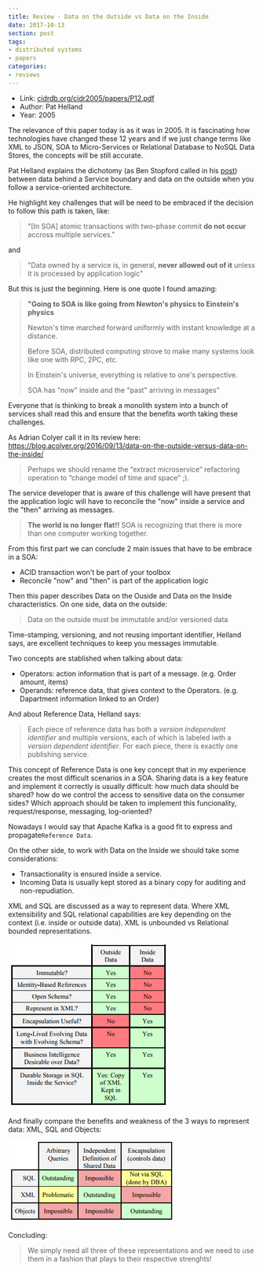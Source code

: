 ```yaml
---
title: Review - Data on the Outside vs Data on the Inside
date: 2017-10-13
section: post
tags:
- distributed systems
- papers
categories:
- reviews
---
```


* Link: [cidrdb.org/cidr2005/papers/P12.pdf](cidrdb.org/cidr2005/papers/P12.pdf)
* Author: Pat Helland
* Year: 2005

The relevance of this paper today is as it was in 2005.
It is fascinating how technologies have changed these 12 years
and if we just change terms like XML to JSON, SOA to Micro-Services
or Relational Database to NoSQL Data Stores, the concepts will be
still accurate.

Pat Helland explains the dichotomy (as Ben Stopford called in his [post](https://www.confluent.io/blog/data-dichotomy-rethinking-the-way-we-treat-data-and-services/))
between data behind a Service boundary and data on the outside when
you follow a service-oriented architecture.

He highlight key challenges that will be need to be embraced if
the decision to follow this path is taken, like:

> "[In SOA] atomic transactions with two-phase commit **do not occur** accross multiple services."

and

> "Data owned by a service is, in general, **never allowed out of it** unless it is
> processed by application logic"

But this is just the beginning. Here is one quote I found amazing:

> **"Going to SOA is like going from Newton's physics to Einstein's physics**
>
> Newton's time marched forward uniformly with instant knowledge at a distance.
>
> Before SOA, distributed computing strove to make many systems look like one with RPC, 2PC, etc.
>
> In Einstein's universe, everything is relative to one's perspective.
>
> SOA has "now" inside and the "past" arriving in messages"

Everyone that is thinking to break a monolith system into a bunch of services
shall read this and ensure that the benefits worth taking these challenges.

As Adrian Colyer call it in its review here: https://blog.acolyer.org/2016/09/13/data-on-the-outside-versus-data-on-the-inside/

> Perhaps we should rename the “extract microservice” refactoring operation to “change model of time and space” ;).

The service developer that is aware of this challenge will have present that
the application logic will have to reconcile the "now" inside a service and
the "then" arriving as messages.

> **The world is no longer flat!!** SOA is recognizing that there is more than
> one computer working together.

From this first part we can conclude 2 main issues that have to be embrace in a SOA:

* ACID transaction won't be part of your toolbox
* Reconcile "now" and "then" is part of the application logic

Then this paper describes Data on the Ouside and Data on the Inside characteristics.
On one side, data on the outside:

> Data on the outside must be immutable and/or versioned data

Time-stamping, versioning, and not reusing important identifier, Helland says, are
excellent techniques to keep you messages immutable.

Two concepts are stablished when talking about data:

* Operators: action information that is part of a message. (e.g. Order amount, items)
* Operands: reference data, that gives context to the Operators. (e.g. Dapartment information linked to an Order)

And about Reference Data, Helland says:

> Each piece of reference data has both a *version independent identifier* and
> multiple versions, each of which is labeled iwth a *version dependent identifier*.
> For each piece, there is exactly one publishing service.

This concept of Reference Data is one key concept that in my experience creates
the most difficult scenarios in a SOA. Sharing data is a key feature and implement it
correctly is usually difficult: how much data should be shared? how do we control the access
to sensitive data on the consumer sides? Which approach should be taken to implement this
funcionality, request/response, messaging, log-oriented?

Nowadays I would say that Apache Kafka is a good fit to express and propagate`Reference Data`.

On the other side, to work with Data on the Inside we should take some considerations:

* Transactionality is ensured inside a service.
* Incoming Data is usually kept stored as a binary copy for auditing and non-repudiation.

XML and SQL are discussed as a way to represent data. Where XML extensibility and SQL
relational capabilities are key depending on the context (i.e. inside or outside data).
XML is unbounded vs Relational bounded representations.

![outside vs inside](../../static/images/2017-10-13-data-on-the-outside-vs-data-on-the-inside/outside-vs-inside.png)

And finally compare the benefits and weakness of the 3 ways to represent data: XML, SQL and Objects:

![xml vs sql vs objects](../../static/images/2017-10-13-data-on-the-outside-vs-data-on-the-inside/sql-xml-object.png)

Concluding:

> We simply need all three of these representations and we need to use them in a fashion that plays to their respective strenghts!